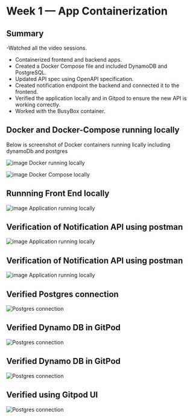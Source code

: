 # Week 1 — App Containerization
## Summary
-Watched all the video sessions.
- Containerized frontend and backend apps.
- Created a Docker Compose file and included DynamoDB and PostgreSQL.
- Updated API spec using OpenAPI specification.
- Created notification endpoint the backend and connected it to the frontend.
- Verified the application locally and in Gitpod to ensure the new API is working correctly.
- Worked with the BusyBox container.


## Docker and Docker-Compose running locally 

Below is screenshot of Docker containers running lically including dynamoDb and postgres

![image Docker running locally](resources/DynamoDB&Postgres.jpg)

![image Docker Compose locally](resources/docker-compose.jpg)

## Runnning Front End locally

![image Application running locally](resources/frontendscreenshot.jpg)


## Verification of Notification API using postman

![image Application running locally](resources/APIUsingPostman.jpg)

## Verification of Notification API using postman

![image Application running locally](resources/APIUsingPostman.jpg)

## Verified Postgres connection

![Postgres connection](resources/PostgresConnection.jpg)

## Verified Dynamo DB in GitPod 

![Postgres connection](resources/DyanmoDbList.jpg)

## Verified Dynamo DB in GitPod 

![Postgres connection](resources/DyanmoDbList.jpg)

## Verified using Gitpod UI

![Postgres connection](resources/gitpodscreenshot.jpg)





